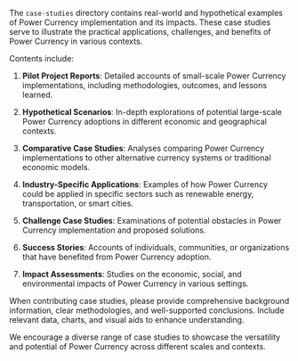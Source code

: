 The `case-studies` directory contains real-world and hypothetical examples of Power Currency implementation and its impacts. These case studies serve to illustrate the practical applications, challenges, and benefits of Power Currency in various contexts.

Contents include:

1. **Pilot Project Reports**: Detailed accounts of small-scale Power Currency implementations, including methodologies, outcomes, and lessons learned.

2. **Hypothetical Scenarios**: In-depth explorations of potential large-scale Power Currency adoptions in different economic and geographical contexts.

3. **Comparative Case Studies**: Analyses comparing Power Currency implementations to other alternative currency systems or traditional economic models.

4. **Industry-Specific Applications**: Examples of how Power Currency could be applied in specific sectors such as renewable energy, transportation, or smart cities.

5. **Challenge Case Studies**: Examinations of potential obstacles in Power Currency implementation and proposed solutions.

6. **Success Stories**: Accounts of individuals, communities, or organizations that have benefited from Power Currency adoption.

7. **Impact Assessments**: Studies on the economic, social, and environmental impacts of Power Currency in various settings.

When contributing case studies, please provide comprehensive background information, clear methodologies, and well-supported conclusions. Include relevant data, charts, and visual aids to enhance understanding.

We encourage a diverse range of case studies to showcase the versatility and potential of Power Currency across different scales and contexts.
